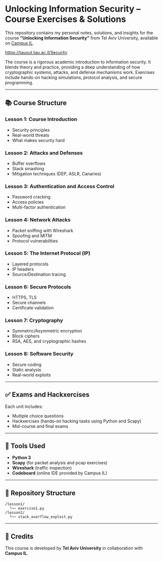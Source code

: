 # Unlocking Information Security – Course Exercises & Solutions

This repository contains my personal notes, solutions, and insights for the course **"Unlocking Information Security"** from Tel Aviv University, available on [Campus IL](https://campus.gov.il).

https://tauout.tau.ac.il/Security

The course is a rigorous academic introduction to information security. It blends theory and practice, providing a deep understanding of how cryptographic systems, attacks, and defense mechanisms work. Exercises include hands-on hacking simulations, protocol analysis, and secure programming.

---

## 📚 Course Structure

### Lesson 1: Course Introduction
- Security principles
- Real-world threats
- What makes security hard

### Lesson 2: Attacks and Defenses
- Buffer overflows
- Stack smashing
- Mitigation techniques (DEP, ASLR, Canaries)

### Lesson 3: Authentication and Access Control
- Password cracking
- Access policies
- Multi-factor authentication

### Lesson 4: Network Attacks
- Packet sniffing with Wireshark
- Spoofing and MITM
- Protocol vulnerabilities

### Lesson 5: The Internet Protocol (IP)
- Layered protocols
- IP headers
- Source/Destination tracing

### Lesson 6: Secure Protocols
- HTTPS, TLS
- Secure channels
- Certificate validation

### Lesson 7: Cryptography
- Symmetric/Asymmetric encryption
- Block ciphers
- RSA, AES, and cryptographic hashes

### Lesson 8: Software Security
- Secure coding
- Static analysis
- Real-world exploits

---

## ✅ Exams and Hackxercises

Each unit includes:
- Multiple choice questions
- Hackxercises (hands-on hacking tasks using Python and Scapy)
- Mid-course and final exams

---

## 🧰 Tools Used

- **Python 3**
- **Scapy** (for packet analysis and pcap exercises)
- **Wireshark** (traffic inspection)
- **Codeboard** (online IDE provided by Campus IL)

---


## 📁 Repository Structure

```
/lesson1/
  └── exercise1.py
/lesson2/
  └── stack_overflow_exploit.py
```

---

## 📌 Credits

This course is developed by **Tel Aviv University** in collaboration with **Campus IL**.